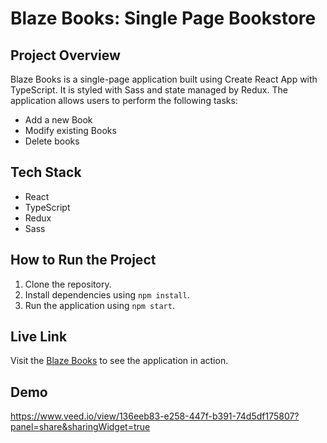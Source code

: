 # Blaze Books: Single Page Bookstore

## Project Overview

Blaze Books is a single-page application built using Create React App with TypeScript. It is styled with Sass and state managed by Redux. The application allows users to perform the following tasks:

- Add a new Book
- Modify existing Books
- Delete books

## Tech Stack

- React
- TypeScript
- Redux
- Sass

## How to Run the Project

1. Clone the repository.
2. Install dependencies using `npm install`.
3. Run the application using `npm start`.

## Live Link

Visit the [Blaze Books](https://blaze-books.netlify.app/) to see the application in action.

## Demo

https://www.veed.io/view/136eeb83-e258-447f-b391-74d5df175807?panel=share&sharingWidget=true

